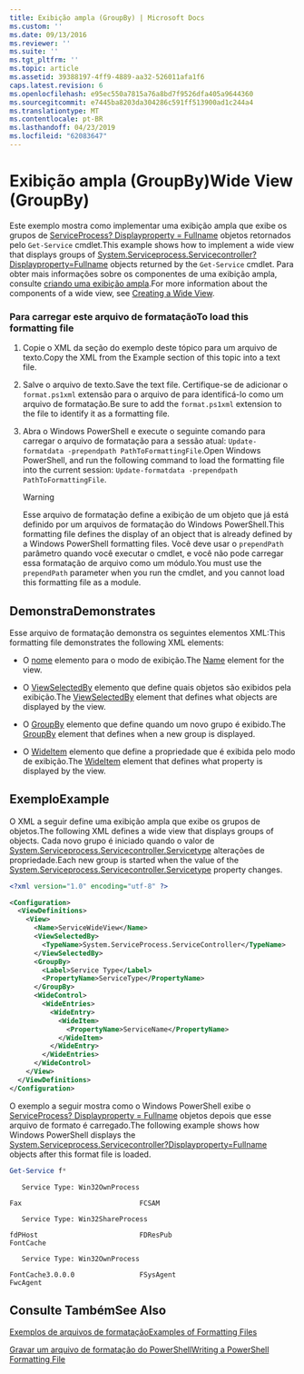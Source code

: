 ```yaml
---
title: Exibição ampla (GroupBy) | Microsoft Docs
ms.custom: ''
ms.date: 09/13/2016
ms.reviewer: ''
ms.suite: ''
ms.tgt_pltfrm: ''
ms.topic: article
ms.assetid: 39388197-4ff9-4889-aa32-526011afa1f6
caps.latest.revision: 6
ms.openlocfilehash: e95ec550a7815a76a8bd7f9526dfa405a9644360
ms.sourcegitcommit: e7445ba8203da304286c591ff513900ad1c244a4
ms.translationtype: MT
ms.contentlocale: pt-BR
ms.lasthandoff: 04/23/2019
ms.locfileid: "62083647"
---
```

# <a name="wide-view-groupby"></a><span data-ttu-id="9adb9-102">Exibição ampla (GroupBy)</span><span class="sxs-lookup"><span data-stu-id="9adb9-102">Wide View (GroupBy)</span></span>

<span data-ttu-id="9adb9-103">Este exemplo mostra como implementar uma exibição ampla que exibe os grupos de [ServiceProcess? Displayproperty = Fullname](/dotnet/api/System.ServiceProcess.ServiceController) objetos retornados pelo `Get-Service` cmdlet.</span><span class="sxs-lookup"><span data-stu-id="9adb9-103">This example shows how to implement a wide view that displays groups of [System.Serviceprocess.Servicecontroller?Displayproperty=Fullname](/dotnet/api/System.ServiceProcess.ServiceController) objects returned by the `Get-Service` cmdlet.</span></span> <span data-ttu-id="9adb9-104">Para obter mais informações sobre os componentes de uma exibição ampla, consulte [criando uma exibição ampla](./creating-a-wide-view.md).</span><span class="sxs-lookup"><span data-stu-id="9adb9-104">For more information about the components of a wide view, see [Creating a Wide View](./creating-a-wide-view.md).</span></span>

### <a name="to-load-this-formatting-file"></a><span data-ttu-id="9adb9-105">Para carregar este arquivo de formatação</span><span class="sxs-lookup"><span data-stu-id="9adb9-105">To load this formatting file</span></span>

1. <span data-ttu-id="9adb9-106">Copie o XML da seção do exemplo deste tópico para um arquivo de texto.</span><span class="sxs-lookup"><span data-stu-id="9adb9-106">Copy the XML from the Example section of this topic into a text file.</span></span>

2. <span data-ttu-id="9adb9-107">Salve o arquivo de texto.</span><span class="sxs-lookup"><span data-stu-id="9adb9-107">Save the text file.</span></span> <span data-ttu-id="9adb9-108">Certifique-se de adicionar o `format.ps1xml` extensão para o arquivo de para identificá-lo como um arquivo de formatação.</span><span class="sxs-lookup"><span data-stu-id="9adb9-108">Be sure to add the `format.ps1xml` extension to the file to identify it as a formatting file.</span></span>

3. <span data-ttu-id="9adb9-109">Abra o Windows PowerShell e execute o seguinte comando para carregar o arquivo de formatação para a sessão atual: `Update-formatdata -prependpath PathToFormattingFile`.</span><span class="sxs-lookup"><span data-stu-id="9adb9-109">Open Windows PowerShell, and run the following command to load the formatting file into the current session: `Update-formatdata -prependpath PathToFormattingFile`.</span></span>

   > [!WARNING]
   > <span data-ttu-id="9adb9-110">Esse arquivo de formatação define a exibição de um objeto que já está definido por um arquivos de formatação do Windows PowerShell.</span><span class="sxs-lookup"><span data-stu-id="9adb9-110">This formatting file defines the display of an object that is already defined by a Windows PowerShell formatting files.</span></span> <span data-ttu-id="9adb9-111">Você deve usar o `prependPath` parâmetro quando você executar o cmdlet, e você não pode carregar essa formatação de arquivo como um módulo.</span><span class="sxs-lookup"><span data-stu-id="9adb9-111">You must use the `prependPath` parameter when you run the cmdlet, and you cannot load this formatting file as a module.</span></span>

## <a name="demonstrates"></a><span data-ttu-id="9adb9-112">Demonstra</span><span class="sxs-lookup"><span data-stu-id="9adb9-112">Demonstrates</span></span>

<span data-ttu-id="9adb9-113">Esse arquivo de formatação demonstra os seguintes elementos XML:</span><span class="sxs-lookup"><span data-stu-id="9adb9-113">This formatting file demonstrates the following XML elements:</span></span>

- <span data-ttu-id="9adb9-114">O [nome](./name-element-for-view-format.md) elemento para o modo de exibição.</span><span class="sxs-lookup"><span data-stu-id="9adb9-114">The [Name](./name-element-for-view-format.md) element for the view.</span></span>

- <span data-ttu-id="9adb9-115">O [ViewSelectedBy](./viewselectedby-element-format.md) elemento que define quais objetos são exibidos pela exibição.</span><span class="sxs-lookup"><span data-stu-id="9adb9-115">The [ViewSelectedBy](./viewselectedby-element-format.md) element that defines what objects are displayed by the view.</span></span>

- <span data-ttu-id="9adb9-116">O [GroupBy](./groupby-element-for-view-format.md) elemento que define quando um novo grupo é exibido.</span><span class="sxs-lookup"><span data-stu-id="9adb9-116">The [GroupBy](./groupby-element-for-view-format.md) element that defines when a new group is displayed.</span></span>

- <span data-ttu-id="9adb9-117">O [WideItem](./wideitem-element-for-widecontrol-format.md) elemento que define a propriedade que é exibida pelo modo de exibição.</span><span class="sxs-lookup"><span data-stu-id="9adb9-117">The [WideItem](./wideitem-element-for-widecontrol-format.md) element that defines what property is displayed by the view.</span></span>

## <a name="example"></a><span data-ttu-id="9adb9-118">Exemplo</span><span class="sxs-lookup"><span data-stu-id="9adb9-118">Example</span></span>

<span data-ttu-id="9adb9-119">O XML a seguir define uma exibição ampla que exibe os grupos de objetos.</span><span class="sxs-lookup"><span data-stu-id="9adb9-119">The following XML defines a wide view that displays groups of objects.</span></span> <span data-ttu-id="9adb9-120">Cada novo grupo é iniciado quando o valor de [System.Serviceprocess.Servicecontroller.Servicetype](/dotnet/api/System.ServiceProcess.ServiceController.ServiceType) alterações de propriedade.</span><span class="sxs-lookup"><span data-stu-id="9adb9-120">Each new group is started when the value of the [System.Serviceprocess.Servicecontroller.Servicetype](/dotnet/api/System.ServiceProcess.ServiceController.ServiceType) property changes.</span></span>

```xml
<?xml version="1.0" encoding="utf-8" ?>

<Configuration>
  <ViewDefinitions>
    <View>
      <Name>ServiceWideView</Name>
      <ViewSelectedBy>
        <TypeName>System.ServiceProcess.ServiceController</TypeName>
      </ViewSelectedBy>
      <GroupBy>
        <Label>Service Type</Label>
        <PropertyName>ServiceType</PropertyName>
      </GroupBy>
      <WideControl>
        <WideEntries>
          <WideEntry>
            <WideItem>
              <PropertyName>ServiceName</PropertyName>
            </WideItem>
          </WideEntry>
        </WideEntries>
      </WideControl>
    </View>
  </ViewDefinitions>
</Configuration>
```

<span data-ttu-id="9adb9-121">O exemplo a seguir mostra como o Windows PowerShell exibe o [ServiceProcess? Displayproperty = Fullname](/dotnet/api/System.ServiceProcess.ServiceController) objetos depois que esse arquivo de formato é carregado.</span><span class="sxs-lookup"><span data-stu-id="9adb9-121">The following example shows how Windows PowerShell displays the [System.Serviceprocess.Servicecontroller?Displayproperty=Fullname](/dotnet/api/System.ServiceProcess.ServiceController) objects after this format file is loaded.</span></span>

```powershell
Get-Service f*
```

```output
   Service Type: Win32OwnProcess

Fax                             FCSAM

   Service Type: Win32ShareProcess

fdPHost                         FDResPub
FontCache

   Service Type: Win32OwnProcess

FontCache3.0.0.0                FSysAgent
FwcAgent
```

## <a name="see-also"></a><span data-ttu-id="9adb9-122">Consulte Também</span><span class="sxs-lookup"><span data-stu-id="9adb9-122">See Also</span></span>

[<span data-ttu-id="9adb9-123">Exemplos de arquivos de formatação</span><span class="sxs-lookup"><span data-stu-id="9adb9-123">Examples of Formatting Files</span></span>](./examples-of-formatting-files.md)

[<span data-ttu-id="9adb9-124">Gravar um arquivo de formatação do PowerShell</span><span class="sxs-lookup"><span data-stu-id="9adb9-124">Writing a PowerShell Formatting File</span></span>](./writing-a-powershell-formatting-file.md)
